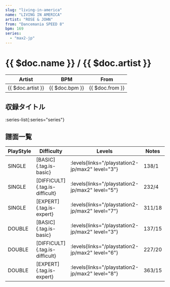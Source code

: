 ```yaml
---
slug: "living-in-america"
name: "LIVING IN AMERICA"
artist: "ROSE & JOHN"
from: "Dancemania SPEED 8"
bpm: 169
series:
  - "max2-jp"
---
```


# {{ $doc.name }} / {{ $doc.artist }}

|Artist|BPM|From|
|------|---|----|
|{{ $doc.artist }}|{{ $doc.bpm }}|{{ $doc.from }}|

## 収録タイトル

:series-list{:series="series"}

## 譜面一覧

|PlayStyle|Difficulty|Levels|Notes|Movie|
|---------|----------|------|-----|-----|
|SINGLE|[BASIC]{.tag.is-basic}|<div class="field is-grouped is-grouped-multiline"> :levels{links="/playstation2-jp/max2" level="3"}</div>|138/1||
|SINGLE|[DIFFICULT]{.tag.is-difficult}|<div class="field is-grouped is-grouped-multiline"> :levels{links="/playstation2-jp/max2" level="5"}</div>|232/4||
|SINGLE|[EXPERT]{.tag.is-expert}|<div class="field is-grouped is-grouped-multiline"> :levels{links="/playstation2-jp/max2" level="7"}</div>|311/18||
|DOUBLE|[BASIC]{.tag.is-basic}|<div class="field is-grouped is-grouped-multiline"> :levels{links="/playstation2-jp/max2" level="3"}</div>|137/15||
|DOUBLE|[DIFFICULT]{.tag.is-difficult}|<div class="field is-grouped is-grouped-multiline"> :levels{links="/playstation2-jp/max2" level="6"}</div>|227/20||
|DOUBLE|[EXPERT]{.tag.is-expert}|<div class="field is-grouped is-grouped-multiline"> :levels{links="/playstation2-jp/max2" level="8"}</div>|363/15||
